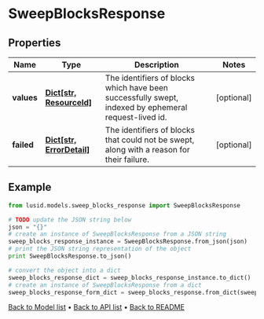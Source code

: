 # SweepBlocksResponse


## Properties
Name | Type | Description | Notes
------------ | ------------- | ------------- | -------------
**values** | [**Dict[str, ResourceId]**](ResourceId.md) | The identifiers of blocks which have been successfully swept, indexed by ephemeral request-lived id. | [optional] 
**failed** | [**Dict[str, ErrorDetail]**](ErrorDetail.md) | The identifiers of blocks that could not be swept, along with a reason for their failure. | [optional] 

## Example

```python
from lusid.models.sweep_blocks_response import SweepBlocksResponse

# TODO update the JSON string below
json = "{}"
# create an instance of SweepBlocksResponse from a JSON string
sweep_blocks_response_instance = SweepBlocksResponse.from_json(json)
# print the JSON string representation of the object
print SweepBlocksResponse.to_json()

# convert the object into a dict
sweep_blocks_response_dict = sweep_blocks_response_instance.to_dict()
# create an instance of SweepBlocksResponse from a dict
sweep_blocks_response_form_dict = sweep_blocks_response.from_dict(sweep_blocks_response_dict)
```
[Back to Model list](../README.md#documentation-for-models) &#8226; [Back to API list](../README.md#documentation-for-api-endpoints) &#8226; [Back to README](../README.md)


